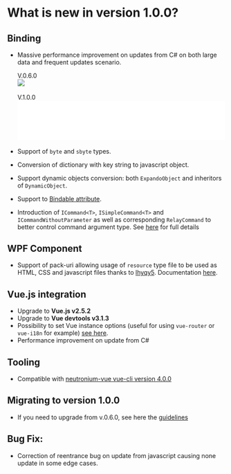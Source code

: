 # What is new in version 1.0.0?

## Binding
* Massive performance improvement on updates from C# on both large data and frequent updates scenario.

    V.0.6.0<br>
    <img src="../images/performance/perf0.6.gif"><br>

    V.1.0.0<br>
    <img src="../images/performance/perf1.0.gif"><br>

* Support of `byte` and `sbyte` types.
* Conversion of dictionary with key string to javascript object.
* Support dynamic objects conversion: both `ExpandoObject` and inheritors of `DynamicObject`.
* Support to [Bindable attribute](../binding/binding.html#binding-support).
* Introduction of `ICommand<T>`, `ISimpleCommand<T>` and `ICommandWithoutParameter` as well as corresponding `RelayCommand` to better control command argument type. See [here](./MVVMComponents.md) for full details

## WPF Component
* Support of pack-uri allowing usage of `resource` type file to be used as HTML, CSS and javascript files thanks to [lhyqy5](https://github.com/lhyqy5). Documentation [here](./Using_packuri.md).

## Vue.js integration
* Upgrade to **Vue.js v2.5.2**
* Upgrade to **Vue devtools v3.1.3**
* Possibility to set Vue instance options (useful for using `vue-router` or `vue-i18n` for example) [see here](../articles/large-project.html).
* Performance improvement on update from C#

## Tooling
* Compatible with [neutronium-vue vue-cli version 4.0.0](https://github.com/NeutroniumCore/neutronium-vue)

## Migrating to version 1.0.0
* If you need to upgrade from v.0.6.0, see here the [guidelines](./migrate1.0.html)

## Bug Fix:
* Correction of reentrance bug on update from javascript causing none update in some edge cases.